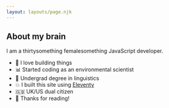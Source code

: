 ```yaml
---
layout: layouts/page.njk
---
```


## About my brain

I am a thirtysomething femalesomething JavaScript developer. 

- 🎉 I love building things
- 📊 Started coding as an environmental scientist
- 💬 Undergrad degree in linguistics
- 💥 I built this site using [Eleventy](https://www.11ty.dev/) 
- 🇬🇧 UK/US dual citizen
- 🌈 Thanks for reading!


